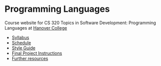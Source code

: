 Programming Languages
=====================

Course website for CS 320 Topics in Software Development: Programming Languages at [Hanover College](http://www.hanover.edu)

- [Syllabus](syllabus.md)
- [Schedule](schedule.md)
- [Style Guide](notes/style.md)
- [Final Project Instructions](notes/final_project.md)
- [Further resources](further_resources.md)
